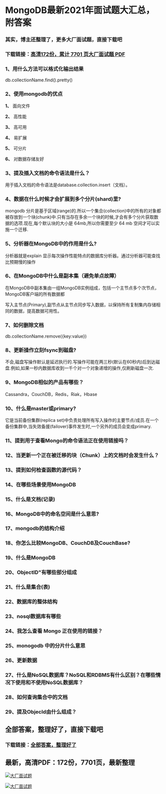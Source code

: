 # MongoDB最新2021年面试题大汇总，附答案

### 其实，博主还整理了，更多大厂面试题，直接下载吧

### 下载链接：[高清172份，累计 7701 页大厂面试题  PDF](https://github.com/souyunku/DevBooks/blob/master/docs/index.md)



### 1、用什么方法可以格式化输出结果

db.collectionName.find().pretty()


### 2、使用mongodb的优点

**1、** 面向文件

**2、** 高性能

**3、** 高可用

**4、** 易扩展

**5、** 可分片

**6、** 对数据存储友好


### 3、提及插入文档的命令语法是什么？

用于插入文档的命令语法是database.collection.insert（文档）。


### 4、数据在什么时候才会扩展到多个分片(shard)里?

mongodb 分片是基于区域(range)的.所以一个集合(collection)中的所有的对象都被存放到一个块(chunk)中.只有当存在多余一个块的时候,才会有多个分片获取数据的选项.现在,每个默认块的大小是 64mb,所以你需要至少 64 mb 空间才可以实施一个迁移.


### 5、分析器在MongoDB中的作用是什么?

分析器就是explain 显示每次操作性能特点的数据库分析器。通过分析器可能查找比预期慢的操作


### 6、在MongoDB中什么是副本集（避免单点故障）

在MongoDB中副本集由一组MongoDB实例组成，包括一个主节点多个次节点，MongoDB客户端的所有数据都

写入主节点(Primary),副节点从主节点同步写入数据，以保持所有复制集内存储相同的数据，提高数据可用性。


### 7、如何删除文档

db.collectionName.remove({key:value})


### 8、更新操作立刻fsync到磁盘?

不会,磁盘写操作默认是延迟执行的.写操作可能在两三秒(默认在60秒内)后到达磁盘.例如,如果一秒内数据库收到一千个对一个对象递增的操作,仅刷新磁盘一次.


### 9、MongoDB相似的产品有哪些？

Cassandra，CouchDB，Redis，Riak，Hbase



### 10、什么是master或primary?

它是当前备份集群(replica set)中负责处理所有写入操作的主要节点/成员.在一个备份集群中,当失效备援(failover)事件发生时,一个另外的成员会变成primary.


### 11、提到用于查看Mongo的命令语法正在使用链接吗？
### 12、当更新一个正在被迁移的块（Chunk）上的文档时会发生什么？
### 13、提到如何检查函数的源代码？
### 14、在哪些场景使用MongoDB
### 15、什么是文档(记录)
### 16、MongoDB中的命名空间是什么意思?
### 17、mongodb的结构介绍
### 18、你怎么比较MongoDB、CouchDB及CouchBase?
### 19、什么是MongoDB
### 20、ObjectID"有哪些部分组成
### 21、什么是集合(表)
### 22、数据库的整体结构
### 23、nosql数据库有哪些
### 24、我怎么查看 Mongo 正在使用的链接？
### 25、monogodb 中的分片什么意思
### 26、更新数据
### 27、什么是NoSQL数据库？NoSQL和RDBMS有什么区别？在哪些情况下使用和不使用NoSQL数据库？
### 28、如何查询集合中的文档
### 29、提及Objecld由什么组成？




## 全部答案，整理好了，直接下载吧

### 下载链接：[全部答案，整理好了](https://www.souyunku.com/wp-content/uploads/weixin/githup-weixin-2.png)




## 最新，高清PDF：172份，7701页，最新整理

[![大厂面试题](https://www.souyunku.com/wp-content/uploads/weixin/mst.png "架构师专栏")](https://www.souyunku.com/wp-content/uploads/weixin/githup-weixin.png "架构师专栏")

[![大厂面试题](https://www.souyunku.com/wp-content/uploads/weixin/githup-weixin.png "架构师专栏")](https://www.souyunku.com/wp-content/uploads/weixin/githup-weixin.png "架构师专栏")

